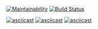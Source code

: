 [![Maintainability](https://api.codeclimate.com/v1/badges/85a376ff0a1b9b5ac855/maintainability)](https://codeclimate.com/github/asltyn/project-lvl2-s479/maintainability)
[![Build Status](https://travis-ci.org/asltyn/project-lvl2-s479.svg?branch=master)](https://travis-ci.org/asltyn/project-lvl2-s479)

[![asciicast](https://asciinema.org/a/244782.svg)](https://asciinema.org/a/244782)
[![asciicast](https://asciinema.org/a/245015.svg)](https://asciinema.org/a/245015)
[![asciicast](https://asciinema.org/a/247270.svg)](https://asciinema.org/a/247270)
